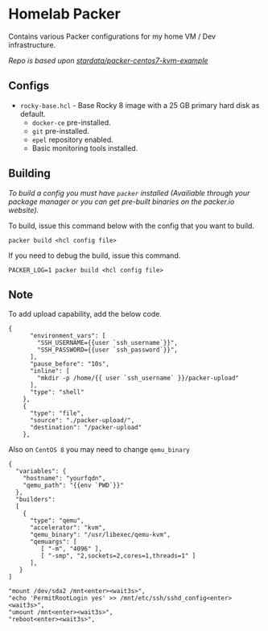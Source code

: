 # Homelab Packer

Contains various Packer configurations for my home VM / Dev infrastructure.

_Repo is based upon [stardata/packer-centos7-kvm-example](https://github.com/stardata/packer-centos7-kvm-example)_

## Configs

* `rocky-base.hcl` - Base Rocky 8 image with a 25 GB primary hard disk as default.
    * `docker-ce` pre-installed.
    * `git` pre-installed.
    * `epel` repository enabled.
    * Basic monitoring tools installed.

## Building

_To build a config you must have `packer` installed (Availiable through your package manager or you can get pre-built binaries on the packer.io website)._

To build, issue this command below with the config that you want to build.
```
packer build <hcl config file>
```

If you need to debug the build, issue this command.
```
PACKER_LOG=1 packer build <hcl config file>
```

## Note

To add upload capability, add the below code.

```
{
      "environment_vars": [
        "SSH_USERNAME={{user `ssh_username`}}",
        "SSH_PASSWORD={{user `ssh_password`}}",
      ],
      "pause_before": "10s",
      "inline": [
        "mkdir -p /home/{{ user `ssh_username` }}/packer-upload"
      ],
      "type": "shell"
    },
    {
      "type": "file",
      "source": "./packer-upload/",
      "destination": "/packer-upload"
    },
```

Also on `CentOS 8` you may need to change `qemu_binary`
```
{
  "variables": {
    "hostname": "yourfqdn",
    "qemu_path": "{{env `PWD`}}"
  },
  "builders":
  [
    {
      "type": "qemu",
      "accelerator": "kvm",
      "qemu_binary": "/usr/libexec/qemu-kvm",
      "qemuargs": [
         [ "-m", "4096" ],
         [ "-smp", "2,sockets=2,cores=1,threads=1" ]
      ],
   }
]
```


    "mount /dev/sda2 /mnt<enter><wait3s>",
    "echo 'PermitRootLogin yes' >> /mnt/etc/ssh/sshd_config<enter><wait3s>",
    "umount /mnt<enter><wait3s>",
    "reboot<enter><wait3s>",